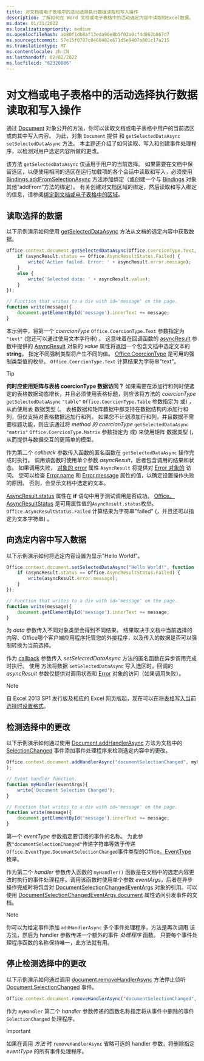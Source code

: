 ```yaml
---
title: 对文档或电子表格中的活动选择执行数据读取和写入操作
description: 了解如何在 Word 文档或电子表格中的活动选定内容中读取和Excel数据。
ms.date: 01/31/2022
ms.localizationpriority: medium
ms.openlocfilehash: ab80f1db8af13eda90e8b5f02a0cf4d862b867d7
ms.sourcegitcommit: 57e15f0787c0460482e671d5e9407a801c17a215
ms.translationtype: MT
ms.contentlocale: zh-CN
ms.lasthandoff: 02/02/2022
ms.locfileid: "62320086"
---
```

# <a name="read-and-write-data-to-the-active-selection-in-a-document-or-spreadsheet"></a>对文档或电子表格中的活动选择执行数据读取和写入操作

通过 [Document](/javascript/api/office/office.document) 对象公开的方法，你可以读取文档或电子表格中用户的当前选区或向其中写入内容。 为此，对象 `Document` 提供 和 `getSelectedDataAsync` `setSelectedDataAsync` 方法。 本主题还介绍了如何读取、写入和创建事件处理程序，以检测对用户选定内容所做的更改。

该方法 `getSelectedDataAsync` 仅适用于用户的当前选择。 如果需要在文档中保留选区，以便使用相同的选区在运行加载项的各个会话中读取和写入，必须使用 [Bindings.addFromSelectionAsync](/javascript/api/office/office.bindings#addFromSelectionAsync_bindingType__options__callback_) 方法添加绑定（或创建一个与 [Bindings](/javascript/api/office/office.bindings) 对象其他“addFrom”方法的绑定）。 有关创建对文档区域的绑定，然后读取和写入绑定的信息，请参阅[绑定到文档或电子表格中的区域](bind-to-regions-in-a-document-or-spreadsheet.md)。


## <a name="read-selected-data"></a>读取选择的数据


以下示例演示如何使用 [getSelectedDataAsync](/javascript/api/office/office.document#getSelectedDataAsync_coercionType__options__callback_) 方法从文档的选定内容中获取数据。


```js
Office.context.document.getSelectedDataAsync(Office.CoercionType.Text, function (asyncResult) {
    if (asyncResult.status == Office.AsyncResultStatus.Failed) {
        write('Action failed. Error: ' + asyncResult.error.message);
    }
    else {
        write('Selected data: ' + asyncResult.value);
    }
});

// Function that writes to a div with id='message' on the page.
function write(message){
    document.getElementById('message').innerText += message; 
}
```

本示例中，将第一个  _coercionType_ `Office.CoercionType.Text` 参数指定为 `"text"` (您还可以通过使用文本字符串) 。 这意味着在回调函数的 [asyncResult](/javascript/api/office/office.asyncresult#status) 参数中提供的 [AsyncResult](/javascript/api/office/office.asyncresult) 对象的 _value_ 属性将返回一个包含文档中选定文本的 **string**。 指定不同强制类型将产生不同的值。 [Office.CoercionType](/javascript/api/office/office.coerciontype) 是可用的强制类型值的枚举。 `Office.CoercionType.Text` 计算结果为字符串"text"。


> [!TIP]
> **何时应使用矩阵与表格 coercionType 数据访问？** 如果需要在添加行和列时使选定的表格数据动态增长，并且必须使用表格标题，则应该将方法的 _coercionType_ `getSelectedDataAsync` `"table"` `Office.CoercionType.Table` 参数指定为 或) ，从而使用表 数据类型 (。 表格数据和矩阵数据中都支持在数据结构内添加行和列，但仅支持对表格数据追加行和列。 如果您不计划添加行和列，并且数据不需要标题功能，则应该通过将  _method 的 coercionType_ `getSelectedDataAsync` `"matrix"` `Office.CoercionType.Matrix` 参数指定为 或) 来使用矩阵 数据类型 (，从而提供与数据交互的更简单的模型。

作为第二个  _callback_ 参数传入函数的匿名函数在 `getSelectedDataAsync` 操作完成时执行。 调用该函数时使用单个参数 _asyncResult_，后者包含调用的结果和状态。 如果调用失败， [对象的 error](/javascript/api/office/office.asyncresult#error) 属性 `AsyncResult` 将提供对 [Error 对象的](/javascript/api/office/office.error) 访问。 您可以检查 [Error.name](/javascript/api/office/office.error#name) 和 [Error.message](/javascript/api/office/office.error#message) 属性的值，以确定设置操作失败的原因。 否则，会显示文档中选定的文本。

[AsyncResult.status](/javascript/api/office/office.asyncresult#error) 属性在 **if** 语句中用于测试调用是否成功。 [Office。AsyncResultStatus](/javascript/api/office/office.asyncresult#status) 是可用属性值的`AsyncResult.status`枚举。 `Office.AsyncResultStatus.Failed` 计算结果为字符串"failed" (，并且还可以指定为文本字符串) 。


## <a name="write-data-to-the-selection"></a>向选定内容中写入数据


以下示例演示如何将选定内容设置为显示"Hello World!"。


```js
Office.context.document.setSelectedDataAsync("Hello World!", function (asyncResult) {
    if (asyncResult.status == Office.AsyncResultStatus.Failed) {
        write(asyncResult.error.message);
    }
});

// Function that writes to a div with id='message' on the page.
function write(message){
    document.getElementById('message').innerText += message;
}
```

为  _data_ 参数传入不同对象类型会得到不同结果。 结果取决于文档中当前选择的内容、Office哪个客户端应用程序托管您的外接程序，以及传入的数据是否可以强制转换为当前选择。

作为  [callback](/javascript/api/office/office.document#setSelectedDataAsync_data__options__callback_) 参数传入 _setSelectedDataAsync_ 方法的匿名函数在异步调用完成时执行。 使用 方法将数据 `setSelectedDataAsync` 写入选区时，回调的 _asyncResult_ 参数仅提供对调用状态和 [Error](/javascript/api/office/office.error) 对象的访问（如果调用失败）。

> [!NOTE]
> 自 Excel 2013 SP1 发行版及相应的 Excel 网页版起，现在可以[在将表格写入当前选择时设置格式](../excel/excel-add-ins-tables.md)。


## <a name="detect-changes-in-the-selection"></a>检测选择中的更改


以下示例演示如何通过使用 [Document.addHandlerAsync](/javascript/api/office/office.document#addHandlerAsync_eventType__handler__options__callback_) 方法为文档中的 [SelectionChanged](/javascript/api/office/office.documentselectionchangedeventargs) 事件添加事件处理程序来检测选定内容中的更改。


```js
Office.context.document.addHandlerAsync("documentSelectionChanged", myHandler, function(result){}
);

// Event handler function.
function myHandler(eventArgs){
    write('Document Selection Changed');
}

// Function that writes to a div with id='message' on the page.
function write(message){
    document.getElementById('message').innerText += message;
}
```

第一个  _eventType_ 参数指定要订阅的事件的名称。 为此参数`"documentSelectionChanged"`传递字符串等效于传递`Office.EventType.DocumentSelectionChanged`事件类型的Office[。EventType](/javascript/api/office/office.eventtype) 枚举。

作为第二个 _handler_ 参数传入函数的 `myHandler()` 函数是在文档中的选定内容更改时执行的事件处理程序。调用该函数时使用单个参数 _eventArgs_，后者在异步操作完成时将包含对 [DocumentSelectionChangedEventArgs](/javascript/api/office/office.documentselectionchangedeventargs) 对象的引用。可以使用 [DocumentSelectionChangedEventArgs.document](/javascript/api/office/office.documentselectionchangedeventargs#document) 属性访问引发事件的文档。


> [!NOTE]
> 你可以为给定事件添加 `addHandlerAsync` 多个事件处理程序，方法是再次调用 该方法，然后为 handler 参数传递一个额外的事件 _处理程序_ 函数。 只要每个事件处理程序函数的名称保持唯一，此方法就有用。


## <a name="stop-detecting-changes-in-the-selection"></a>停止检测选择中的更改


以下示例演示如何通过调用 [document.removeHandlerAsync](/javascript/api/office/office.documentselectionchangedeventargs) 方法停止侦听 [Document.SelectionChanged](/javascript/api/office/office.document#removeHandlerAsync_eventType__options__callback_) 事件。


```js
Office.context.document.removeHandlerAsync("documentSelectionChanged", {handler:myHandler}, function(result){});
```

作为  `myHandler` 第二个 _handler_ 参数传递的函数名称指定将从事件中删除的事件 `SelectionChanged` 处理程序。


> [!IMPORTANT]
> 如果在调用  _方法_ 时 `removeHandlerAsync` 省略可选的 handler 参数，将删除指定 _eventType_ 的所有事件处理程序。
